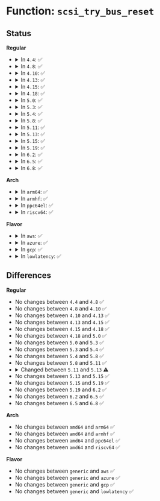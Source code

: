 # Function: <code>scsi_try_bus_reset</code>

## Status
<b>Regular</b>
<ul>
<li>
<details>
<summary>In <code>4.4</code>: ✅</summary>

```c
int scsi_try_bus_reset(struct scsi_cmnd *scmd);
```

**Collision:** Unique Static

**Inline:** No

**Transformation:** False

**Instances:**

```
In drivers/scsi/scsi_error.c (ffffffff815a9960)
Location: drivers/scsi/scsi_error.c:779
Inline: False
Direct callers:
  - drivers/scsi/scsi_error.c:scsi_ioctl_reset
  - drivers/scsi/scsi_error.c:scsi_ioctl_reset
  - drivers/scsi/scsi_error.c:scsi_send_eh_cmnd
```
**Symbols:**

```
ffffffff815a9960-ffffffff815a9a3e: scsi_try_bus_reset (STB_LOCAL)
```
</details>
</li>
<li>
<details>
<summary>In <code>4.8</code>: ✅</summary>

```c
int scsi_try_bus_reset(struct scsi_cmnd *scmd);
```

**Collision:** Unique Static

**Inline:** No

**Transformation:** False

**Instances:**

```
In drivers/scsi/scsi_error.c (ffffffff81601900)
Location: drivers/scsi/scsi_error.c:780
Inline: False
Direct callers:
  - drivers/scsi/scsi_error.c:scsi_ioctl_reset
  - drivers/scsi/scsi_error.c:scsi_ioctl_reset
  - drivers/scsi/scsi_error.c:scsi_send_eh_cmnd
```
**Symbols:**

```
ffffffff81601900-ffffffff816019e9: scsi_try_bus_reset (STB_LOCAL)
```
</details>
</li>
<li>
<details>
<summary>In <code>4.10</code>: ✅</summary>

```c
int scsi_try_bus_reset(struct scsi_cmnd *scmd);
```

**Collision:** Unique Static

**Inline:** No

**Transformation:** False

**Instances:**

```
In drivers/scsi/scsi_error.c (ffffffff81630ff0)
Location: drivers/scsi/scsi_error.c:780
Inline: False
Direct callers:
  - drivers/scsi/scsi_error.c:scsi_ioctl_reset
  - drivers/scsi/scsi_error.c:scsi_ioctl_reset
  - drivers/scsi/scsi_error.c:scsi_send_eh_cmnd
```
**Symbols:**

```
ffffffff81630ff0-ffffffff816310d9: scsi_try_bus_reset (STB_LOCAL)
```
</details>
</li>
<li>
<details>
<summary>In <code>4.13</code>: ✅</summary>

```c
int scsi_try_bus_reset(struct scsi_cmnd *scmd);
```

**Collision:** Unique Static

**Inline:** No

**Transformation:** False

**Instances:**

```
In drivers/scsi/scsi_error.c (ffffffff81645dd0)
Location: drivers/scsi/scsi_error.c:765
Inline: False
Direct callers:
  - drivers/scsi/scsi_error.c:scsi_ioctl_reset
  - drivers/scsi/scsi_error.c:scsi_ioctl_reset
  - drivers/scsi/scsi_error.c:scsi_send_eh_cmnd
```
**Symbols:**

```
ffffffff81645dd0-ffffffff81645ec2: scsi_try_bus_reset (STB_LOCAL)
```
</details>
</li>
<li>
<details>
<summary>In <code>4.15</code>: ✅</summary>

```c
int scsi_try_bus_reset(struct scsi_cmnd *scmd);
```

**Collision:** Unique Static

**Inline:** No

**Transformation:** False

**Instances:**

```
In drivers/scsi/scsi_error.c (ffffffff816aeda0)
Location: drivers/scsi/scsi_error.c:791
Inline: False
Direct callers:
  - drivers/scsi/scsi_error.c:scsi_ioctl_reset
  - drivers/scsi/scsi_error.c:scsi_ioctl_reset
  - drivers/scsi/scsi_error.c:scsi_send_eh_cmnd
```
**Symbols:**

```
ffffffff816aeda0-ffffffff816aee95: scsi_try_bus_reset (STB_LOCAL)
```
</details>
</li>
<li>
<details>
<summary>In <code>4.18</code>: ✅</summary>

```c
int scsi_try_bus_reset(struct scsi_cmnd *scmd);
```

**Collision:** Unique Static

**Inline:** No

**Transformation:** False

**Instances:**

```
In drivers/scsi/scsi_error.c (ffffffff816eb150)
Location: drivers/scsi/scsi_error.c:819
Inline: False
Direct callers:
  - drivers/scsi/scsi_error.c:scsi_ioctl_reset
  - drivers/scsi/scsi_error.c:scsi_ioctl_reset
  - drivers/scsi/scsi_error.c:scsi_send_eh_cmnd
```
**Symbols:**

```
ffffffff816eb150-ffffffff816eb243: scsi_try_bus_reset (STB_LOCAL)
```
</details>
</li>
<li>
<details>
<summary>In <code>5.0</code>: ✅</summary>

```c
int scsi_try_bus_reset(struct scsi_cmnd *scmd);
```

**Collision:** Unique Static

**Inline:** No

**Transformation:** False

**Instances:**

```
In drivers/scsi/scsi_error.c (ffffffff8170ec00)
Location: drivers/scsi/scsi_error.c:816
Inline: False
Direct callers:
  - drivers/scsi/scsi_error.c:scsi_ioctl_reset
  - drivers/scsi/scsi_error.c:scsi_ioctl_reset
  - drivers/scsi/scsi_error.c:scsi_send_eh_cmnd
```
**Symbols:**

```
ffffffff8170ec00-ffffffff8170ecf3: scsi_try_bus_reset (STB_LOCAL)
```
</details>
</li>
<li>
<details>
<summary>In <code>5.3</code>: ✅</summary>

```c
int scsi_try_bus_reset(struct scsi_cmnd *scmd);
```

**Collision:** Unique Static

**Inline:** No

**Transformation:** False

**Instances:**

```
In drivers/scsi/scsi_error.c (ffffffff8174a3a0)
Location: drivers/scsi/scsi_error.c:817
Inline: False
Direct callers:
  - drivers/scsi/scsi_error.c:scsi_ioctl_reset
  - drivers/scsi/scsi_error.c:scsi_ioctl_reset
  - drivers/scsi/scsi_error.c:scsi_send_eh_cmnd
```
**Symbols:**

```
ffffffff8174a3a0-ffffffff8174a493: scsi_try_bus_reset (STB_LOCAL)
```
</details>
</li>
<li>
<details>
<summary>In <code>5.4</code>: ✅</summary>

```c
int scsi_try_bus_reset(struct scsi_cmnd *scmd);
```

**Collision:** Unique Static

**Inline:** No

**Transformation:** False

**Instances:**

```
In drivers/scsi/scsi_error.c (ffffffff8176e510)
Location: drivers/scsi/scsi_error.c:817
Inline: False
Direct callers:
  - drivers/scsi/scsi_error.c:scsi_ioctl_reset
  - drivers/scsi/scsi_error.c:scsi_ioctl_reset
  - drivers/scsi/scsi_error.c:scsi_send_eh_cmnd
```
**Symbols:**

```
ffffffff8176e510-ffffffff8176e603: scsi_try_bus_reset (STB_LOCAL)
```
</details>
</li>
<li>
<details>
<summary>In <code>5.8</code>: ✅</summary>

```c
int scsi_try_bus_reset(struct scsi_cmnd *scmd);
```

**Collision:** Unique Static

**Inline:** No

**Transformation:** False

**Instances:**

```
In drivers/scsi/scsi_error.c (ffffffff81831610)
Location: drivers/scsi/scsi_error.c:817
Inline: False
Direct callers:
  - drivers/scsi/scsi_error.c:scsi_ioctl_reset
  - drivers/scsi/scsi_error.c:scsi_ioctl_reset
  - drivers/scsi/scsi_error.c:scsi_eh_bus_reset
  - drivers/scsi/scsi_error.c:scsi_send_eh_cmnd
```
**Symbols:**

```
ffffffff81831610-ffffffff818316fd: scsi_try_bus_reset (STB_LOCAL)
```
</details>
</li>
<li>
<details>
<summary>In <code>5.11</code>: ✅</summary>

```c
int scsi_try_bus_reset(struct scsi_cmnd *scmd);
```

**Collision:** Unique Static

**Inline:** No

**Transformation:** False

**Instances:**

```
In drivers/scsi/scsi_error.c (ffffffff81842220)
Location: drivers/scsi/scsi_error.c:825
Inline: False
Direct callers:
  - drivers/scsi/scsi_error.c:scsi_ioctl_reset
  - drivers/scsi/scsi_error.c:scsi_ioctl_reset
  - drivers/scsi/scsi_error.c:scsi_eh_bus_reset
  - drivers/scsi/scsi_error.c:scsi_send_eh_cmnd
```
**Symbols:**

```
ffffffff81842220-ffffffff8184230d: scsi_try_bus_reset (STB_LOCAL)
```
</details>
</li>
<li>
<details>
<summary>In <code>5.13</code>: ✅</summary>

```c
enum scsi_disposition scsi_try_bus_reset(struct scsi_cmnd *scmd);
```

**Collision:** Unique Static

**Inline:** No

**Transformation:** False

**Instances:**

```
In drivers/scsi/scsi_error.c (ffffffff81825430)
Location: drivers/scsi/scsi_error.c:837
Inline: False
Direct callers:
  - drivers/scsi/scsi_error.c:scsi_ioctl_reset
  - drivers/scsi/scsi_error.c:scsi_ioctl_reset
  - drivers/scsi/scsi_error.c:scsi_eh_bus_reset
  - drivers/scsi/scsi_error.c:scsi_send_eh_cmnd
```
**Symbols:**

```
ffffffff81825430-ffffffff81825523: scsi_try_bus_reset (STB_LOCAL)
```
</details>
</li>
<li>
<details>
<summary>In <code>5.15</code>: ✅</summary>

```c
enum scsi_disposition scsi_try_bus_reset(struct scsi_cmnd *scmd);
```

**Collision:** Unique Static

**Inline:** No

**Transformation:** False

**Instances:**

```
In drivers/scsi/scsi_error.c (ffffffff818b0cb0)
Location: drivers/scsi/scsi_error.c:856
Inline: False
Direct callers:
  - drivers/scsi/scsi_error.c:scsi_ioctl_reset
  - drivers/scsi/scsi_error.c:scsi_ioctl_reset
  - drivers/scsi/scsi_error.c:scsi_eh_bus_reset
  - drivers/scsi/scsi_error.c:scsi_send_eh_cmnd
```
**Symbols:**

```
ffffffff818b0cb0-ffffffff818b0da3: scsi_try_bus_reset (STB_LOCAL)
```
</details>
</li>
<li>
<details>
<summary>In <code>5.19</code>: ✅</summary>

```c
enum scsi_disposition scsi_try_bus_reset(struct scsi_cmnd *scmd);
```

**Collision:** Unique Static

**Inline:** No

**Transformation:** False

**Instances:**

```
In drivers/scsi/scsi_error.c (ffffffff819fbd00)
Location: drivers/scsi/scsi_error.c:861
Inline: False
Direct callers:
  - drivers/scsi/scsi_error.c:scsi_ioctl_reset
  - drivers/scsi/scsi_error.c:scsi_ioctl_reset
  - drivers/scsi/scsi_error.c:scsi_eh_bus_reset
  - drivers/scsi/scsi_error.c:scsi_send_eh_cmnd
```
**Symbols:**

```
ffffffff819fbd00-ffffffff819fbe1c: scsi_try_bus_reset (STB_LOCAL)
```
</details>
</li>
<li>
<details>
<summary>In <code>6.2</code>: ✅</summary>

```c
enum scsi_disposition scsi_try_bus_reset(struct scsi_cmnd *scmd);
```

**Collision:** Unique Static

**Inline:** No

**Transformation:** False

**Instances:**

```
In drivers/scsi/scsi_error.c (ffffffff81b79e80)
Location: drivers/scsi/scsi_error.c:868
Inline: False
Direct callers:
  - drivers/scsi/scsi_error.c:scsi_ioctl_reset
  - drivers/scsi/scsi_error.c:scsi_ioctl_reset
  - drivers/scsi/scsi_error.c:scsi_eh_bus_reset
  - drivers/scsi/scsi_error.c:scsi_send_eh_cmnd
```
**Symbols:**

```
ffffffff81b79e80-ffffffff81b79f9c: scsi_try_bus_reset (STB_LOCAL)
```
</details>
</li>
<li>
<details>
<summary>In <code>6.5</code>: ✅</summary>

```c
enum scsi_disposition scsi_try_bus_reset(struct scsi_cmnd *scmd);
```

**Collision:** Unique Static

**Inline:** No

**Transformation:** False

**Instances:**

```
In drivers/scsi/scsi_error.c (ffffffff81bcdb90)
Location: drivers/scsi/scsi_error.c:901
Inline: False
Direct callers:
  - drivers/scsi/scsi_error.c:scsi_ioctl_reset
  - drivers/scsi/scsi_error.c:scsi_ioctl_reset
  - drivers/scsi/scsi_error.c:scsi_eh_bus_reset
  - drivers/scsi/scsi_error.c:scsi_send_eh_cmnd
```
**Symbols:**

```
ffffffff81bcdb90-ffffffff81bcdcac: scsi_try_bus_reset (STB_LOCAL)
```
</details>
</li>
<li>
<details>
<summary>In <code>6.8</code>: ✅</summary>

```c
enum scsi_disposition scsi_try_bus_reset(struct scsi_cmnd *scmd);
```

**Collision:** Unique Static

**Inline:** No

**Transformation:** False

**Instances:**

```
In drivers/scsi/scsi_error.c (ffffffff81c227b0)
Location: drivers/scsi/scsi_error.c:903
Inline: False
Direct callers:
  - drivers/scsi/scsi_error.c:scsi_ioctl_reset
  - drivers/scsi/scsi_error.c:scsi_ioctl_reset
  - drivers/scsi/scsi_error.c:scsi_eh_bus_reset
  - drivers/scsi/scsi_error.c:scsi_send_eh_cmnd
```
**Symbols:**

```
ffffffff81c227b0-ffffffff81c228cc: scsi_try_bus_reset (STB_LOCAL)
```
</details>
</li>
</ul>
<b>Arch</b>
<ul>
<li>
<details>
<summary>In <code>arm64</code>: ✅</summary>

```c
int scsi_try_bus_reset(struct scsi_cmnd *scmd);
```

**Collision:** Unique Static

**Inline:** No

**Transformation:** False

**Instances:**

```
In drivers/scsi/scsi_error.c (ffff800010971e78)
Location: drivers/scsi/scsi_error.c:817
Inline: False
Direct callers:
  - drivers/scsi/scsi_error.c:scsi_ioctl_reset
  - drivers/scsi/scsi_error.c:scsi_ioctl_reset
  - drivers/scsi/scsi_error.c:scsi_send_eh_cmnd
```
**Symbols:**

```
ffff800010971e78-ffff800010972004: scsi_try_bus_reset (STB_LOCAL)
```
</details>
</li>
<li>
<details>
<summary>In <code>armhf</code>: ✅</summary>

```c
int scsi_try_bus_reset(struct scsi_cmnd *scmd);
```

**Collision:** Unique Static

**Inline:** No

**Transformation:** False

**Instances:**

```
In drivers/scsi/scsi_error.c (c0a45fd4)
Location: drivers/scsi/scsi_error.c:817
Inline: False
Direct callers:
  - drivers/scsi/scsi_error.c:scsi_ioctl_reset
  - drivers/scsi/scsi_error.c:scsi_ioctl_reset
  - drivers/scsi/scsi_error.c:scsi_send_eh_cmnd
```
**Symbols:**

```
c0a45fd4-c0a460dc: scsi_try_bus_reset (STB_LOCAL)
```
</details>
</li>
<li>
<details>
<summary>In <code>ppc64el</code>: ✅</summary>

```c
int scsi_try_bus_reset(struct scsi_cmnd *scmd);
```

**Collision:** Unique Static

**Inline:** No

**Transformation:** False

**Instances:**

```
In drivers/scsi/scsi_error.c (c000000000a2a8c0)
Location: drivers/scsi/scsi_error.c:817
Inline: False
Direct callers:
  - drivers/scsi/scsi_error.c:scsi_ioctl_reset
  - drivers/scsi/scsi_error.c:scsi_ioctl_reset
  - drivers/scsi/scsi_error.c:scsi_send_eh_cmnd
```
**Symbols:**

```
c000000000a2a8c0-c000000000a2aa68: scsi_try_bus_reset (STB_LOCAL)
```
</details>
</li>
<li>
<details>
<summary>In <code>riscv64</code>: ✅</summary>

```c
int scsi_try_bus_reset(struct scsi_cmnd *scmd);
```

**Collision:** Unique Static

**Inline:** No

**Transformation:** False

**Instances:**

```
In drivers/scsi/scsi_error.c (ffffffe0005da97c)
Location: drivers/scsi/scsi_error.c:817
Inline: False
Direct callers:
  - drivers/scsi/scsi_error.c:scsi_ioctl_reset
  - drivers/scsi/scsi_error.c:scsi_ioctl_reset
  - drivers/scsi/scsi_error.c:scsi_send_eh_cmnd
```
**Symbols:**

```
ffffffe0005da97c-ffffffe0005daa60: scsi_try_bus_reset (STB_LOCAL)
```
</details>
</li>
</ul>
<b>Flavor</b>
<ul>
<li>
<details>
<summary>In <code>aws</code>: ✅</summary>

```c
int scsi_try_bus_reset(struct scsi_cmnd *scmd);
```

**Collision:** Unique Static

**Inline:** No

**Transformation:** False

**Instances:**

```
In drivers/scsi/scsi_error.c (ffffffff81722c00)
Location: drivers/scsi/scsi_error.c:817
Inline: False
Direct callers:
  - drivers/scsi/scsi_error.c:scsi_ioctl_reset
  - drivers/scsi/scsi_error.c:scsi_ioctl_reset
  - drivers/scsi/scsi_error.c:scsi_send_eh_cmnd
```
**Symbols:**

```
ffffffff81722c00-ffffffff81722cf3: scsi_try_bus_reset (STB_LOCAL)
```
</details>
</li>
<li>
<details>
<summary>In <code>azure</code>: ✅</summary>

```c
int scsi_try_bus_reset(struct scsi_cmnd *scmd);
```

**Collision:** Unique Static

**Inline:** No

**Transformation:** False

**Instances:**

```
In drivers/scsi/scsi_error.c (ffffffff816fc030)
Location: drivers/scsi/scsi_error.c:817
Inline: False
Direct callers:
  - drivers/scsi/scsi_error.c:scsi_ioctl_reset
  - drivers/scsi/scsi_error.c:scsi_ioctl_reset
  - drivers/scsi/scsi_error.c:scsi_send_eh_cmnd
```
**Symbols:**

```
ffffffff816fc030-ffffffff816fc123: scsi_try_bus_reset (STB_LOCAL)
```
</details>
</li>
<li>
<details>
<summary>In <code>gcp</code>: ✅</summary>

```c
int scsi_try_bus_reset(struct scsi_cmnd *scmd);
```

**Collision:** Unique Static

**Inline:** No

**Transformation:** False

**Instances:**

```
In drivers/scsi/scsi_error.c (ffffffff817619d0)
Location: drivers/scsi/scsi_error.c:817
Inline: False
Direct callers:
  - drivers/scsi/scsi_error.c:scsi_ioctl_reset
  - drivers/scsi/scsi_error.c:scsi_ioctl_reset
  - drivers/scsi/scsi_error.c:scsi_send_eh_cmnd
```
**Symbols:**

```
ffffffff817619d0-ffffffff81761ac3: scsi_try_bus_reset (STB_LOCAL)
```
</details>
</li>
<li>
<details>
<summary>In <code>lowlatency</code>: ✅</summary>

```c
int scsi_try_bus_reset(struct scsi_cmnd *scmd);
```

**Collision:** Unique Static

**Inline:** No

**Transformation:** False

**Instances:**

```
In drivers/scsi/scsi_error.c (ffffffff8177d030)
Location: drivers/scsi/scsi_error.c:817
Inline: False
Direct callers:
  - drivers/scsi/scsi_error.c:scsi_ioctl_reset
  - drivers/scsi/scsi_error.c:scsi_ioctl_reset
  - drivers/scsi/scsi_error.c:scsi_send_eh_cmnd
```
**Symbols:**

```
ffffffff8177d030-ffffffff8177d123: scsi_try_bus_reset (STB_LOCAL)
```
</details>
</li>
</ul>

## Differences
<b>Regular</b>
<ul>
<li>
No changes between <code>4.4</code> and <code>4.8</code> ✅
</li>
<li>
No changes between <code>4.8</code> and <code>4.10</code> ✅
</li>
<li>
No changes between <code>4.10</code> and <code>4.13</code> ✅
</li>
<li>
No changes between <code>4.13</code> and <code>4.15</code> ✅
</li>
<li>
No changes between <code>4.15</code> and <code>4.18</code> ✅
</li>
<li>
No changes between <code>4.18</code> and <code>5.0</code> ✅
</li>
<li>
No changes between <code>5.0</code> and <code>5.3</code> ✅
</li>
<li>
No changes between <code>5.3</code> and <code>5.4</code> ✅
</li>
<li>
No changes between <code>5.4</code> and <code>5.8</code> ✅
</li>
<li>
No changes between <code>5.8</code> and <code>5.11</code> ✅
</li>
<li>
<details>
<summary>Changed between <code>5.11</code> and <code>5.13</code> ⚠️</summary>
<ul>
<li>
<b>Return type changed. </b>
<code>int</code> ➡️ <code>enum scsi_disposition</code>
</li>
</ul>
</details>
</li>
<li>
No changes between <code>5.13</code> and <code>5.15</code> ✅
</li>
<li>
No changes between <code>5.15</code> and <code>5.19</code> ✅
</li>
<li>
No changes between <code>5.19</code> and <code>6.2</code> ✅
</li>
<li>
No changes between <code>6.2</code> and <code>6.5</code> ✅
</li>
<li>
No changes between <code>6.5</code> and <code>6.8</code> ✅
</li>
</ul>
<b>Arch</b>
<ul>
<li>
No changes between <code>amd64</code> and <code>arm64</code> ✅
</li>
<li>
No changes between <code>amd64</code> and <code>armhf</code> ✅
</li>
<li>
No changes between <code>amd64</code> and <code>ppc64el</code> ✅
</li>
<li>
No changes between <code>amd64</code> and <code>riscv64</code> ✅
</li>
</ul>
<b>Flavor</b>
<ul>
<li>
No changes between <code>generic</code> and <code>aws</code> ✅
</li>
<li>
No changes between <code>generic</code> and <code>azure</code> ✅
</li>
<li>
No changes between <code>generic</code> and <code>gcp</code> ✅
</li>
<li>
No changes between <code>generic</code> and <code>lowlatency</code> ✅
</li>
</ul>
